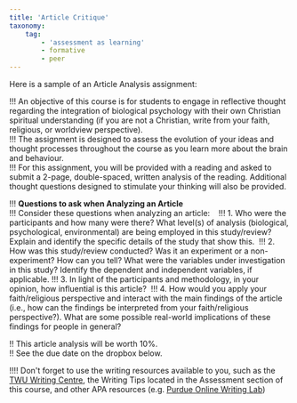```yaml
---
title: 'Article Critique'
taxonomy:
    tag:
        - 'assessment as learning'
        - formative
        - peer
---
```


Here is a sample of an Article Analysis assignment:

!!! An objective of this course is for students to engage in reflective thought regarding the integration of biological psychology with their own Christian spiritual understanding (if you are not a Christian, write from your faith, religious, or worldview perspective).  
!!! The assignment is designed to assess the evolution of your ideas and thought processes throughout the course as you learn more about the brain and behaviour.  
!!! For this assignment, you will be provided with a reading and asked to submit a 2-page, double-spaced, written analysis of the reading. Additional thought questions designed to stimulate your thinking will also be provided.

!!! **Questions to ask when Analyzing an Article**  
!!! Consider these questions when analyzing an article:     
!!! 1. Who were the participants and how many were there? What level(s) of analysis (biological, psychological, environmental) are being employed in this study/review? Explain and identify the specific details of the study that show this. 
!!! 2. How was this study/review conducted? Was it an experiment or a non-experiment? How can you tell? What were the variables under investigation in this study? Identify the dependent and independent variables, if applicable.
!!! 3. In light of the participants and methodology, in your opinion, how influential is this article? 
!!! 4. How would you apply your faith/religious perspective and interact with the main findings of the article (i.e., how can the findings be interpreted from your faith/religious perspective?). What are some possible real-world implications of these findings for people in general?

!! This article analysis will be worth 10%.  
!! See the due date on the dropbox below.

!!!! Don't forget to use the writing resources available to you, such as the [TWU Writing Centre](https://www.twu.ca/learning-commons/writing-centre), the Writing Tips located in the Assessment section of this course, and other APA resources (e.g. [Purdue Online Writing Lab](https://owl.purdue.edu/owl/research_and_citation/apa_style/apa_formatting_and_style_guide/general_format.html))

